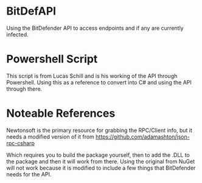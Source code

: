 # BitDefAPI
Using the BitDefender API to access endpoints and if any are currently infected.


# Powershell Script
This script is from Lucas Schill and is his working of the API through Powershell. Using this as a reference to convert into C# and using the API through there.

# Noteable References
Newtonsoft is the primary resource for grabbing the RPC/Client info, but it needs a modified version of it from https://github.com/adamashton/json-rpc-csharp

Which requires you to build the package yourself, then to add the .DLL to the package and then it will work from there. Using the original from NuGet will not work because it is modified to include a few things that BitDefender needs for the API.
